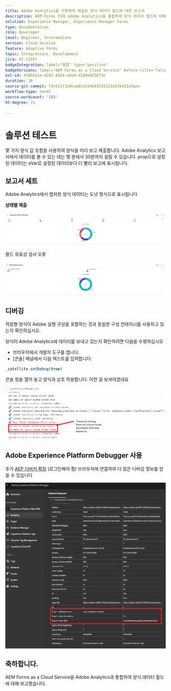 ```yaml
---
title: Adobe Analytics을 사용하여 제출된 양식 데이터 필드에 대한 보고서
description: AEM Forms CS와 Adobe Analytics을 통합하여 양식 데이터 필드에 대해 보고합니다
solution: Experience Manager, Experience Manager Forms
type: Documentation
role: Developer
level: Beginner, Intermediate
version: Cloud Service
feature: Adaptive Forms
topic: Integrations, Development
jira: KT-12557
badgeIntegration: label="통합" type="positive"
badgeVersions: label="AEM Forms as a Cloud Service" before-title="false"
exl-id: 43665a1e-4101-4b54-a6e0-d189e825073e
duration: 38
source-git-commit: f4c621f3a9caa8c2c64b8323312343fe421a5aee
workflow-type: tm+mt
source-wordcount: '203'
ht-degree: 1%

---
```


# 솔루션 테스트

몇 가지 양식 값 조합을 사용하여 양식을 미리 보고 제출합니다. Adobe Analytics 보고서에서 데이터를 볼 수 있는 데는 몇 분에서 30분까지 걸릴 수 있습니다. prop으로 설정된 데이터는 eVar로 설정된 데이터보다 더 빨리 보고에 표시됩니다.

## 보고서 세트

Adobe Analytics에서 캡처한 양식 데이터는 도넛 형식으로 표시됩니다

**상태별 제출**

![applicentsbystate](assets/donut.png)

필드 유효성 검사 오류

![필드 유효성 검사 오류](assets/donut-field-validation.png)

## 디버깅

적응형 양식이 Adobe 실행 구성을 포함하는 것과 동일한 구성 컨테이너를 사용하고 있는지 확인하십시오.

양식이 Adobe Analytics에 데이터를 보내고 있는지 확인하려면 다음을 수행하십시오

* 브라우저에서 개발자 도구를 엽니다.
* [콘솔] 패널에서 다음 텍스트를 입력합니다.

```javascript
_satellite.setDebug(true)
```

콘솔 창을 열어 놓고 양식과 상호 작용합니다. 이런 걸 보셔야겠네요

![콘솔 디버그](assets/debug.png)

## Adobe Experience Platform Debugger 사용

추가 [AEP 디버거 확장](https://experienceleague.adobe.com/docs/experience-platform/debugger/home.html) (로그인해야 함) 브라우저에 연결하여 더 많은 디버깅 정보를 얻을 수 있습니다

![플랫폼 디버거](assets/platform-debugger.png)

## 축하합니다.

AEM Forms as a Cloud Service을 Adobe Analytics과 통합하여 양식 데이터 필드에 대해 보고했습니다.